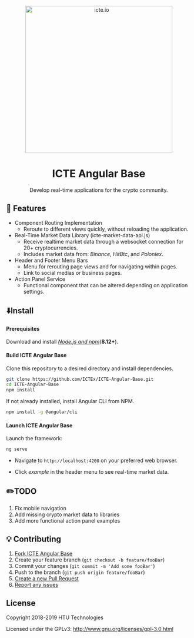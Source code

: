  <p align="center">
   <a href="http://icte.io">
     <img width="400" src="https://icte.io/assets/images/ip-1794_ictelogo-footer.svg" alt="icte.io">
   </a>
 </p>
 <h1 align="center">ICTE Angular Base</h1>
 <div align="center">
 Develop real-time applications for the crypto community.
 </div>
 
## 🔑 Features
- Component Routing Implementation
  - Reroute to different views quickly, without reloading the application.
- Real-Time Market Data Library (icte-market-data-api.js)
  - Receive realtime market data through a websocket connection for 20+ cryptocurrencies.
  - Includes market data from: *Binance*, *HitBtc*, and *Poloniex*.
- Header and Footer Menu Bars
  - Menu for rerouting page views and for navigating within pages.
  - Link to social medias or business pages.
- Action Panel Service
  - Functional component that can be altered depending on application settings.
 
## ⬇️Install
#### Prerequisites
Download and install [*Node.js and npm*](https://nodejs.org/en/download/)(**8.12+**).
#### Build ICTE Angular Base
Clone this repository to a desired directory and install dependencies.
```sh
git clone https://github.com/ICTEx/ICTE-Angular-Base.git
cd ICTE-Angular-Base
npm install
```
If not already installed, install Angular CLI from NPM.
```sh
npm install -g @angular/cli
```
#### Launch ICTE Angular Base
Launch the framework:
```sh
ng serve
```
- Navigate to `http://localhost:4200` on your preferred web browser.

- Click *example* in the header menu to see real-time market data.

## ✏️TODO
1. Fix mobile navigation
1. Add missing crypto market data to libraries
1. Add more functional action panel examples

## 💡 Contributing

1. [Fork ICTE Angular Base](<https://github.com/ICTEx/ICTE-Angular-base/fork>)
1. Create your feature branch (`git checkout -b feature/fooBar`)
1. Commit your changes (`git commit -m 'Add some fooBar'`)
1. Push to the branch (`git push origin feature/fooBar`)
1. [Create a new Pull Request](https://github.com/ICTEx/ICTE-Angular-Base/compare)
1. [Report any issues](https://github.com/ICTEx/ICTE-Angular-Base/issues)

## License
Copyright 2018-2019 HTU Technologies

Licensed under the GPLv3: http://www.gnu.org/licenses/gpl-3.0.html
